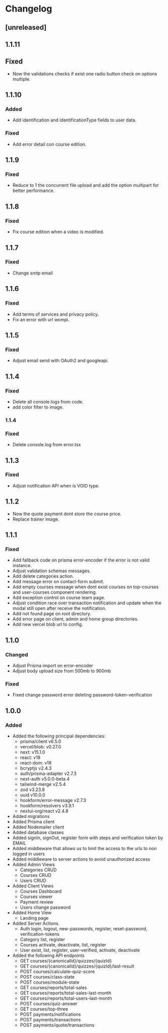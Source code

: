# Changelog

## [unreleased]

## 1.1.11

## Fixed

- Now the validations checks if exist one radio button check on options multiple.

## 1.1.10

### Added

- Add identification and identificationType fields to user data.

### Fixed

- Add error detail con course edition.

## 1.1.9

### Fixed

- Reduce to 1 the concurrent file upload and add the option multipart for better performance.

## 1.1.8

### Fixed

- Fix course edition when a video is modified.

## 1.1.7

### Fixed

- Change smtp email

## 1.1.6

### Fixed

- Add terms of services and privacy policy.
- Fix an error with url wompi.

## 1.1.5

### Fixed

- Adjust email send with OAuth2 and googleapi.

## 1.1.4

### Fixed

- Delete all console.logs from code.
- add color filter to image.

### 1.1.4

### Fixed

- Delete console.log from error.tsx

## 1.1.3

### Fixed

- Adjust notification API when is VOID type.

## 1.1.2

- Now the quote payment dont store the course price.
- Replace trainer image.

## 1.1.1

### Fixed

- Add fallback code on prisma error-encoder if the error is not valid instance.
- Adjust validation schemas messages.
- Add delete categories action.
- Add message error on contact-form submit.
- Add empty courses message when dont exist courses on top-courses and user-courses component rendering.
- Add exception control on course learn page.
- Adjust condition race over transaction notification and update when the modal still open after receive the notification.
- Add not found page on root directory.
- Add error page on client, admin and home group directories.
- Add new vercel blob url to config.

## 1.1.0

### Changed

- Adjust Prisma import on error-encoder
- Adjust body upload size from 500mb to 900mb

### Fixed

- Fixed change password error deleting password-token-verification

## 1.0.0

### Added

- Added the following principal dependencies: 
    - prisma/client v6.5.0
    - vercel/blob: v0.27.0
    - next: v15.1.0
    - react: v18
    - react-dom: v18
    - bcryptjs v2.4.3
    - auth/prisma-adapter v2.7.3
    - next-auth v5.0.0-beta.4
    - tailwind-merge v2.5.4
    - zod v3.23.8
    - uuid v10.0.0
    - hookform/error-message v2.7.3
    - hookform/resolvers v3.9.1
    - nextui-org/react v2.4.8
- Added migrations
- Added Prisma client
- Added Nodemailer client
- Added database classes
- Added signIn, signOut, register form with steps and verification token by EMAIL
- Added middleware that allows us to limit the access to the urls to non logged in users
- Added middleware to server actions to avoid unauthorized access
- Added Admin Views
    - Categories CRUD
    - Courses CRUD
    - Users CRUD
- Added Client Views
    - Courses Dashboard
    - Courses viewer
    - Payment review
    - Users change password
- Added Home View
    - Landing page
- Added Server Actions
    - Auth login, logout, new-passwords, register, reset-password, verification-tokens
    - Category list, register
    - Courses activate, deactivate, list, register
    - User exist, list, register, user-verified, activate, deactivate
- Added the following API endpoints
    - GET courses/{canonicalId}/quizzes/{quizId}
    - GET courses/{canonicalId}/quizzes/{quizId}/last-result
    - POST courses/calculate-quiz-score
    - POST courses/class-state
    - POST courses/module-state
    - GET courses/reports/total-sales
    - GET courses/reports/total-sales-last-month
    - GET courses/reports/total-users-last-month
    - POST courses/quiz-answer
    - GET courses/top-three
    - POST payments/notifications
    - POST payments/transactions
    - POST payments/quote/transactions
